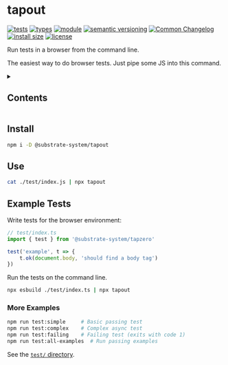 # tapout
[![tests](https://img.shields.io/github/actions/workflow/status/susbtrate-system/tapout/nodejs.yml?style=flat-square)](https://github.com/susbtrate-system/tapout/actions/workflows/nodejs.yml)
[![types](https://img.shields.io/npm/types/@substrate-system/tapout?style=flat-square)](README.md)
[![module](https://img.shields.io/badge/module-ESM%2FCJS-blue?style=flat-square)](README.md)
[![semantic versioning](https://img.shields.io/badge/semver-2.0.0-blue?logo=semver&style=flat-square)](https://semver.org/)
[![Common Changelog](https://nichoth.github.io/badge/common-changelog.svg)](./CHANGELOG.md)
[![install size](https://flat.badgen.net/packagephobia/install/@substrate-system/tapout)](https://packagephobia.com/result?p=@substrate-system/tapout)
[![license](https://img.shields.io/badge/license-Big_Time-blue?style=flat-square)](LICENSE)


Run tests in a browser from the command line.

The easiest way to do browser tests. Just pipe some JS into this command.

<details><summary><h2>Contents</h2></summary>
<!-- toc -->
</details>

## Install

```sh
npm i -D @substrate-system/tapout
```

## Use

```sh
cat ./test/index.js | npx tapout
```

## Example Tests

Write tests for the browser environment:

```js
// test/index.ts
import { test } from '@substrate-system/tapzero'

test('example', t => {
    t.ok(document.body, 'should find a body tag')
})
```

Run the tests on the command line.

```sh
npx esbuild ./test/index.ts | npx tapout
```


### More Examples

```bash
npm run test:simple     # Basic passing test
npm run test:complex    # Complex async test  
npm run test:failing    # Failing test (exits with code 1)
npm run test:all-examples  # Run passing examples
```

See the [`test/` directory](./test/).
